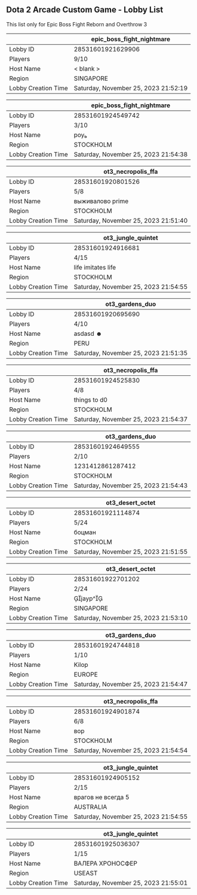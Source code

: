 ## Dota 2 Arcade Custom Game - Lobby List

This list only for Epic Boss Fight Reborn and Overthrow 3

|  | epic_boss_fight_nightmare |
| ------ | ------ |
| Lobby ID | 28531601921629906 |
| Players | 9/10 |
| Host Name | < blank > |
| Region | SINGAPORE |
| Lobby Creation Time | Saturday, November 25, 2023 21:52:19 |


|  | epic_boss_fight_nightmare |
| ------ | ------ |
| Lobby ID | 28531601924549742 |
| Players | 3/10 |
| Host Name | роу |
| Region | STOCKHOLM |
| Lobby Creation Time | Saturday, November 25, 2023 21:54:38 |


|  | ot3_necropolis_ffa |
| ------ | ------ |
| Lobby ID | 28531601920801526 |
| Players | 5/8 |
| Host Name | выживалово prime |
| Region | STOCKHOLM |
| Lobby Creation Time | Saturday, November 25, 2023 21:51:40 |


|  | ot3_jungle_quintet |
| ------ | ------ |
| Lobby ID | 28531601924916681 |
| Players | 4/15 |
| Host Name | life imitates life |
| Region | STOCKHOLM |
| Lobby Creation Time | Saturday, November 25, 2023 21:54:55 |


|  | ot3_gardens_duo |
| ------ | ------ |
| Lobby ID | 28531601920695690 |
| Players | 4/10 |
| Host Name | asdasd ☻ |
| Region | PERU |
| Lobby Creation Time | Saturday, November 25, 2023 21:51:35 |


|  | ot3_necropolis_ffa |
| ------ | ------ |
| Lobby ID | 28531601924525830 |
| Players | 4/8 |
| Host Name | things to d0 |
| Region | STOCKHOLM |
| Lobby Creation Time | Saturday, November 25, 2023 21:54:37 |


|  | ot3_gardens_duo |
| ------ | ------ |
| Lobby ID | 28531601924649555 |
| Players | 2/10 |
| Host Name | 1231412861287412 |
| Region | STOCKHOLM |
| Lobby Creation Time | Saturday, November 25, 2023 21:54:43 |


|  | ot3_desert_octet |
| ------ | ------ |
| Lobby ID | 28531601921114874 |
| Players | 5/24 |
| Host Name | боцман |
| Region | STOCKHOLM |
| Lobby Creation Time | Saturday, November 25, 2023 21:51:55 |


|  | ot3_desert_octet |
| ------ | ------ |
| Lobby ID | 28531601922701202 |
| Players | 2/24 |
| Host Name | jayp^ |
| Region | SINGAPORE |
| Lobby Creation Time | Saturday, November 25, 2023 21:53:10 |


|  | ot3_gardens_duo |
| ------ | ------ |
| Lobby ID | 28531601924744818 |
| Players | 1/10 |
| Host Name | Kilop |
| Region | EUROPE |
| Lobby Creation Time | Saturday, November 25, 2023 21:54:47 |


|  | ot3_necropolis_ffa |
| ------ | ------ |
| Lobby ID | 28531601924901874 |
| Players | 6/8 |
| Host Name | вор |
| Region | STOCKHOLM |
| Lobby Creation Time | Saturday, November 25, 2023 21:54:54 |


|  | ot3_jungle_quintet |
| ------ | ------ |
| Lobby ID | 28531601924905152 |
| Players | 2/15 |
| Host Name | врагов не всегда 5 |
| Region | AUSTRALIA |
| Lobby Creation Time | Saturday, November 25, 2023 21:54:55 |


|  | ot3_jungle_quintet |
| ------ | ------ |
| Lobby ID | 28531601925036307 |
| Players | 1/15 |
| Host Name | ВАЛЕРА ХРОНОСФЕР |
| Region | USEAST |
| Lobby Creation Time | Saturday, November 25, 2023 21:55:01 |


